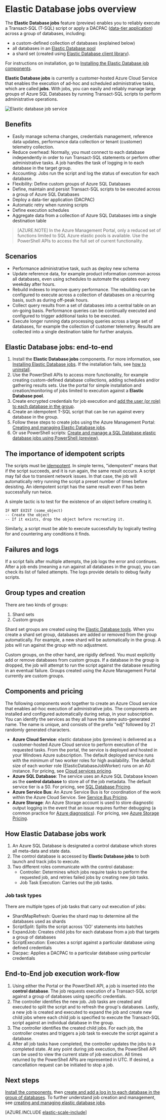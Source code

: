 <properties
	pageTitle="Elastic database jobs overview | Windows Azure" 
	description="Illustrates the elastic database job service" 
	metaKeywords="azure sql database elastic databases" 
	services="sql-database" documentationCenter=""  
	manager="jeffreyg" 
	authors="ddove"/>

<tags
	ms.service="sql-database"
	ms.date="11/04/2015"
	wacn.date=""/>

# Elastic Database jobs overview

The **Elastic Database jobs** feature (preview) enables you to  reliably execute a Transact-SQL (T-SQL) script or apply a DACPAC ([data-tier application](https://msdn.microsoft.com/zh-cn/library/ee210546.aspx)) across a group of databases, including:

* a custom-defined collection of databases (explained below)
* all databases in an [Elastic Database pool](/documentation/articles/sql-database-elastic-pool)
* a shard set (created using [Elastic Database client library](/documentation/articles/sql-database-elastic-database-client-library)). 
 
For instructions on installation, go to [Installing the Elastic Database job components](/documentation/articles/sql-database-elastic-jobs-service-installation).

**Elastic Database jobs** is currently a customer-hosted Azure Cloud Service that enables the execution of ad-hoc and scheduled administrative tasks, which are called **jobs**. With jobs, you can easily and reliably manage large groups of Azure SQL Databases by running Transact-SQL scripts to perform administrative operations. 

![Elastic database job service][1]

## Benefits
* Easily manage schema changes, credentials management, reference data updates, performance data collection or tenant (customer) telemetry collection.
* Reduce overhead: Normally, you must connect to each database independently in order to run Transact-SQL statements or perform other administrative tasks. A job handles the task of logging in to each database in the target group.
* Accounting: Jobs run the script and log the status of execution for each database. 
* Flexibility: Define custom groups of Azure SQL Databases
* Define, maintain and persist Transact-SQL scripts to be executed across a group of Azure SQL Databases 
* Deploy a data-tier application (DACPAC)
* Automatic retry when running scripts
* Define execution schedules
* Aggregate data from a collection of Azure SQL Databases into a single destination table

> [AZURE.NOTE] In the Azure Management Portal, only a reduced set of functions limited to SQL Azure elastic pools is available. Use the PowerShell APIs to access the full set of current functionality.

## Scenarios

* Performance administrative task, such as deploy new schema
* Update reference data, for example product information common across all databases, even using schedules to automate the updates every weekday after hours.
* Rebuild indexes to improve query performance. The rebuilding can be configured to execute across a collection of databases on a recurring basis, such as during off-peak hours.
* Collect query results from a set of databases into a central table on an on-going basis. Performance queries can be continually executed and configured to trigger additional tasks to be executed.
* Execute longer running data processing queries across a large set of databases, for example the collection of customer telemetry. Results are collected into a single destination table for further analysis.

## Elastic Database jobs: end-to-end 
1.	Install the **Elastic Database jobs** components. For more information, see [Installing Elastic Database jobs](/documentation/articles/sql-database-elastic-jobs-service-installation). If the installation fails, see [how to uninstall](/documentation/articles/sql-database-elastic-jobs-uninstall).
2.	Use the PowerShell APIs to access more functionality, for example creating custom-defined database collections, adding schedules and/or gathering results sets. Use the portal for simple installation and creation/monitoring of jobs limited to execution against a **Elastic Database pool**. 
3.	Create encrypted credentials for job execution and [add the user (or role) to each database in the group](/documentation/articles/sql-database-security).
4.	Create an idempotent T-SQL script that can be run against every database in the group. 
5.	Follow these steps to create jobs using the Azure Management Portal: [Creating and managing Elastic Database jobs](/documentation/articles/sql-database-elastic-jobs-create-and-manage). 
6.	Or use PowerShell scripts: [Create and manage a SQL Database elastic database jobs using PowerShell (preview)](/documentation/articles/sql-database-elastic-jobs-powershell).

## The importance of idempotent scripts
The scripts must be [idempotent](https://en.wikipedia.org/wiki/Idempotence). In simple terms, "idempotent" means that if the script succeeds, and it is run again, the same result occurs. A script may fail due to transient network issues. In that case, the job will automatically retry running the script a preset number of times before desisting. An idempotent script has the same result even if has been successfully run twice. 

A simple tactic is to test for the existence of an object before creating it.  

	IF NOT EXIST (some_object)
	-- Create the object 
	-- If it exists, drop the object before recreating it.

Similarly, a script must be able to execute successfully by logically testing for and countering any conditions it finds.

## Failures and logs

If a script fails after multiple attempts, the job logs the error and continues. After a job ends (meaning a run against all databases in the group), you can check its list of failed attempts. The logs provide details to debug faulty scripts. 

## Group types and creation

There are two kinds of groups: 

1. Shard sets
2. Custom groups

Shard set groups are created using the [Elastic Database tools](/documentation/articles/sql-database-elastic-scale-introduction). When you create a shard set group, databases are added or removed from the group automatically. For example, a new shard will be automatically in the group. A jobs will run against the group with no adjustment.

Custom groups, on the other hand, are rigidly defined. You must explicitly add or remove databases from custom groups. If a database in the group is dropped, the job will attempt to run the script against the database resulting in an eventual failure. Groups created using the Azure Management Portal currently are custom groups. 


## Components and pricing 
The following components work together to create an Azure Cloud service that enables ad-hoc execution of administrative jobs. The components are installed and configured automatically during setup, in your subscription. You can identify the services as they all have the same auto-generated name. The name is unique, and consists of the prefix "edj" followed by 21 randomly generated characters.

* **Azure Cloud Service**: elastic database jobs (preview) is delivered as a customer-hosted Azure Cloud service to perform execution of the requested tasks. From the portal, the service is deployed and hosted in your Windows Azure subscription. The default deployed service runs with the minimum of two worker roles for high availability. The default size of each worker role (ElasticDatabaseJobWorker) runs on an A0 instance. For pricing, see [Cloud services pricing](/home/features/cloud-services/#price). 
* **Azure SQL Database**: The service uses an Azure SQL Database known as the **control database** to store all of the job metadata. The default service tier is a S0. For pricing, see [SQL Database Pricing](/home/features/sql-database/#price).
* **Azure Service Bus**: An Azure Service Bus is for coordination of the work within the Azure Cloud Service. See [Service Bus Pricing](/home/features/messaging/#price).
* **Azure Storage**: An Azure Storage account is used to store diagnostic output logging in the event that an issue requires further debugging (a common practice for [Azure diagnostics](/documentation/articles/cloud-services-dotnet-diagnostics)). For pricing, see [Azure Storage Pricing](/home/features/storage/#price).

## How Elastic Database jobs work
1.	An Azure SQL Database is designated a control database which stores all meta-data and state data.
2.	The control database is accessed by  **Elastic Database jobs** to both launch and track jobs to execute.
3.	Two different roles communicate with the control database: 
	* Controller: Determines which jobs require tasks to perform the requested job, and retries failed jobs by creating new job tasks.
	* Job Task Execution: Carries out the job tasks.

### Job task types
There are multiple types of job tasks that carry out execution of jobs:

* ShardMapRefresh: Queries the shard map to determine all the databases used as shards
* ScriptSplit: Splits the script across 'GO' statements into batches
* ExpandJob: Creates child jobs for each database from a job that targets a group of databases
* ScriptExecution: Executes a script against a particular database using defined credentials
* Dacpac: Applies a DACPAC to a particular database using particular credentials

## End-to-End job execution work-flow
1.	Using either the Portal or the PowerShell API, a job is inserted into the  **control database**. The job requests execution of a Transact-SQL script against a group of databases using specific credentials.
2.	The controller identifies the new job. Job tasks are created and executed to split the script and to refresh the group's databases. Lastly, a new job is created and executed to expand the job and create new child jobs where each child job is specified to execute the Transact-SQL script against an individual database in the group.
3.	The controller identifies the created child jobs. For each job, the controller creates and triggers a job task to execute the script against a database. 
4.	After all job tasks have completed, the controller updates the jobs to a completed state. 
At any point during job execution, the PowerShell API can be used to view the current state of job execution. All times returned by the PowerShell APIs are represented in UTC. If desired, a cancellation request can be initiated to stop a job. 

## Next steps
[Install the components](/documentation/articles/sql-database-elastic-jobs-service-installation), then [create and add a log in to each database in the group of databases](/documentation/articles/sql-database-security). To further understand job creation and management, see [creating and managing elastic database jobs](/documentation/articles/sql-database-elastic-jobs-create-and-manage).

[AZURE.INCLUDE [elastic-scale-include](../includes/elastic-scale-include.md)]

<!--Image references-->
[1]: ./media/sql-database-elastic-jobs-overview/elastic-jobs.png
<!--anchors-->

 
